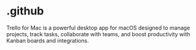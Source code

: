 # .github
Trello for Mac is a powerful desktop app for macOS designed to manage projects, track tasks, collaborate with teams, and boost productivity with Kanban boards and integrations.
